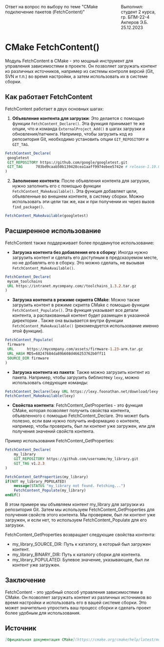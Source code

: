 <div style="display: flex; justify-content: space-between;">
    <div>Ответ на вопрос по выбору по теме "CMake подключение пакетов (FetchContent)"</div>
    <div>
        <div>Выполнил:</div>
        <div>студент 2 курса,</div>
        <div>гр. БПМ-22-4 Акперов Э.Б.</div>
        <div>25.12.2023</div>
    </div>
</div>

# CMake FetchContent()

Модуль FetchContent в CMake - это мощный инструмент для управления зависимостями в проекте. Он позволяет загружать контент из различных источников, например из системы контроля версий (Git, SVN и т.п.) во время настройки, а затем использовать их в  системе сборки.

## Как работает FetchContent

FetchContent работает в двух основных шагах:

1. **Объявление контента для загрузки**: Это делается с помощью функции `FetchContent_Declare()`. Эта функция принимает те же опции, что и команда `ExternalProject_Add()` в шагах загрузки и обновления/патчинга. Например, чтобы загрузить код из репозитория Git, необходимо установить опции `GIT_REPOSITORY` и `GIT_TAG`.

```cmake
FetchContent_Declare(
 googletest
 GIT_REPOSITORY https://github.com/google/googletest.git
 GIT_TAG      703bd9caab50b139428cea1aaff9974ebee5742e # release-1.10.0
)
```

2. **Заполнение контента**: После объявления контента для загрузки, нужно заполнить его с помощью функции `FetchContent_MakeAvailable()`. Эта функция добавляет цели, объявленные во внешнем контенте, в систему сборки. Можно использовать эти цели так же, как и при получении их через вызов `find_package()`.

```cmake
FetchContent_MakeAvailable(googletest)
```

## Расширенное использование

FetchContent также поддерживает более продвинутое использование:

- **Загрузка контента без добавления его в сборку**: Иногда нужно загрузить контент и сделать его доступным в предсказуемом месте, но не добавлять его в сборку. Это можно сделать, не вызывая `FetchContent_MakeAvailable()`.

```cmake
FetchContent_Declare(
 mycom_toolchains
 URL https://intranet.mycompany.com//toolchains_1.3.2.tar.gz
)
```

- **Загрузка контента в режиме скрипта CMake**: Можно также загрузить контент в режиме скрипта CMake с помощью функции `FetchContent_Populate()`. Эта функция указывает все детали контента, а распакованный контент будет размещен в указанной директории . Также она вызывается внутри функции `FetchContent_MakeAvailable()` (рекомендуется использование именно этой функции).

```cmake
FetchContent_Populate(
 firmware
 URL      https://mycompany.com/assets/firmware-1.23-arm.tar.gz
 URL_HASH MD5=68247684da89b608d466253762b0ff11
 SOURCE_DIR firmware
)
```

- **Загрузка контента из пакета**: Также можно загрузить контент из пакета. Например, чтобы загрузить библиотеку `lexy`, можно использовать следующие команды:

```cmake
FetchContent_Declare(lexy URL https://lexy.foonathan.net/download/lexy-src.zip)
FetchContent_MakeAvailable(lexy)
```


- **Свойства контента**: FetchContent_GetProperties - это функция CMake, которая позволяет получить свойства контента, объявленного с помощью FetchContent_Declare. Это может быть полезно, если вам нужно получить информацию о контенте, например, чтобы проверить, был ли контент уже загружен, или для получения значений свойств контента.

Пример использования FetchContent_GetProperties:

```cmake
FetchContent_Declare(
    my_library
    GIT_REPOSITORY https://github.com/username/my_library.git
    GIT_TAG v1.2.3
)

FetchContent_GetProperties(my_library)
if(NOT my_library_POPULATED)
    message(STATUS "my_library not found. Fetching...")
    FetchContent_Populate(my_library)
endif()
```
В этом примере мы объявляем контент my_library для загрузки из репозитория Git. Затем мы используем FetchContent_GetProperties для получения свойств этого контента. Мы проверяем, был ли контент уже загружен, и если нет, то используем FetchContent_Populate для его загрузки.

FetchContent_GetProperties возвращает следующие свойства контента:

- my_library_SOURCE_DIR: Путь к каталогу, в который был загружен контент.
- my_library_BINARY_DIR: Путь к каталогу сборки для контента.
- my_library_POPULATED: Булевое значение, указывающее, был ли контент уже загружен.


## Заключение

FetchContent - это удобный способ управления зависимостями в CMake. Он позволяет загружать контент из различных источников во время настройки и использовать его в вашей системе сборки. Это может значительно упростить ваш процесс сборки и сделать проект более удобным для использования.

## Источник

```markdown
[Официальная документация CMake](https://cmake.org/cmake/help/latest/module/FetchContent.html)
```
